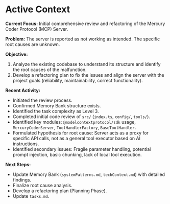 # Active Context

**Current Focus:** Initial comprehensive review and refactoring of the Mercury Coder Protocol (MCP) Server.

**Problem:** The server is reported as not working as intended. The specific root causes are unknown.

**Objective:** 
1. Analyze the existing codebase to understand its structure and identify the root causes of the malfunction.
2. Develop a refactoring plan to fix the issues and align the server with the project goals (reliability, maintainability, correct functionality).

**Recent Activity:**
- Initiated the review process.
- Confirmed Memory Bank structure exists.
- Identified the task complexity as Level 3.
- Completed initial code review of `src/` (`index.ts`, `config/`, `tools/`).
- Identified key modules: `@modelcontextprotocol/sdk` usage, `MercuryCoderServer`, `ToolHandlerFactory`, `BaseToolHandler`.
- Formulated hypothesis for root cause: Server acts as a proxy for specific API calls, not as a general tool executor based on AI instructions.
- Identified secondary issues: Fragile parameter handling, potential prompt injection, basic chunking, lack of local tool execution.

**Next Steps:**
- Update Memory Bank (`systemPatterns.md`, `techContext.md`) with detailed findings.
- Finalize root cause analysis.
- Develop a refactoring plan (Planning Phase).
- Update `tasks.md`. 